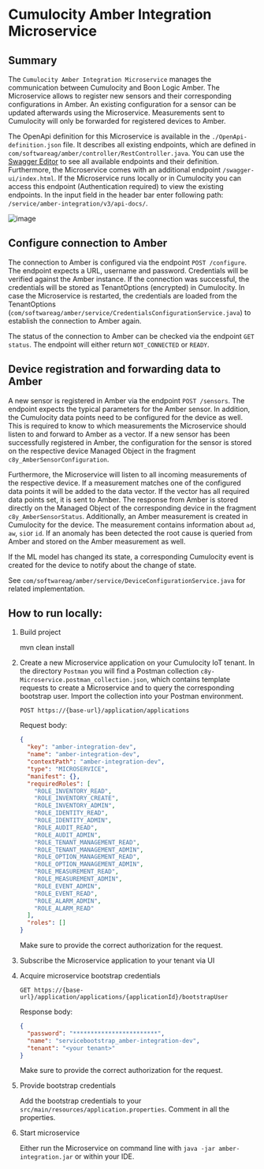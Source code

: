# Cumulocity Amber Integration Microservice

## Summary

The `Cumulocity Amber Integration Microservice` manages the communication between Cumulocity and Boon Logic Amber. The Microservice allows to register new sensors and their corresponding configurations in Amber. An existing configuration for a sensor can be updated afterwards using the Microservice. Measurements sent to Cumulocity will only be forwarded for registered devices to Amber.

The OpenApi definition for this Microservice is available in the `./OpenApi-definition.json` file. It describes all existing endpoints, which are defined in `com/softwareag/amber/controller/RestController.java`. You can use the [Swagger Editor](https://editor.swagger.io/) to see all available endpoints and their definition. Furthermore, the Microservice comes with an additional endpoint `/swagger-ui/index.html`. If the Microservice runs locally or in Cumulocity you can access this endpoint (Authentication required) to view the existing endpoints. In the input field in the header bar enter following path: `/service/amber-integration/v3/api-docs/`.

![image](https://user-images.githubusercontent.com/57527184/185068347-40cb4a04-48ea-4d9e-aaa6-fe18cc51d16f.png)

## Configure connection to Amber

The connection to Amber is configured via the endpoint `POST /configure`. The endpoint expects a URL, username and password. Credentials will be verified against the Amber instance. If the connection was successful, the credentials will be stored as TenantOptions (encrypted) in Cumulocity. In case the Microservice is restarted, the credentials are loaded from the TenantOptions (`com/softwareag/amber/service/CredentialsConfigurationService.java`) to establish the connection to Amber again.

The status of the connection to Amber can be checked via the endpoint `GET status`. The endpoint will either return `NOT_CONNECTED` or `READY`.

## Device registration and forwarding data to Amber

A new sensor is registered in Amber via the endpoint `POST /sensors`. The endpoint expects the typical parameters for the Amber sensor. In addition, the Cumulocity data points need to be configured for the device as well. This is required to know to which measurements the Microservice should listen to and forward to Amber as a vector. If a new sensor has been successfully registered in Amber, the configuration for the sensor is stored on the respective device Managed Object in the fragment `c8y_AmberSensorConfiguration`.

Furthermore, the Microservice will listen to all incoming measurements of the respective device. If a measurement matches one of the configured data points it will be added to the data vector. If the vector has all required data points set, it is sent to Amber. The response from Amber is stored directly on the Managed Object of the corresponding device in the fragment `c8y_AmberSensorStatus`. Additionally, an Amber measurement is created in Cumulocity for the device. The measurement contains information about `ad`, `aw`, `si`or `id`. If an anomaly has been detected the root cause is queried from Amber and stored on the Amber measurement as well.

If the ML model has changed its state, a corresponding Cumulocity event is created for the device to notify about the change of state.

See `com/softwareag/amber/service/DeviceConfigurationService.java` for related implementation.

## How to run locally:

1. Build project

   mvn clean install

2. Create a new Microservice application on your Cumulocity IoT tenant. In the directory `Postman` you will find a Postman collection `c8y-Microservice.postman_collection.json`, which contains template requests to create a Microservice and to query the corresponding bootstrap user. Import the collection into your Postman environment.

   `POST https://{base-url}/application/applications`

   Request body:

   ```json
   {
     "key": "amber-integration-dev",
     "name": "amber-integration-dev",
     "contextPath": "amber-integration-dev",
     "type": "MICROSERVICE",
     "manifest": {},
     "requiredRoles": [
       "ROLE_INVENTORY_READ",
       "ROLE_INVENTORY_CREATE",
       "ROLE_INVENTORY_ADMIN",
       "ROLE_IDENTITY_READ",
       "ROLE_IDENTITY_ADMIN",
       "ROLE_AUDIT_READ",
       "ROLE_AUDIT_ADMIN",
       "ROLE_TENANT_MANAGEMENT_READ",
       "ROLE_TENANT_MANAGEMENT_ADMIN",
       "ROLE_OPTION_MANAGEMENT_READ",
       "ROLE_OPTION_MANAGEMENT_ADMIN",
       "ROLE_MEASUREMENT_READ",
       "ROLE_MEASUREMENT_ADMIN",
       "ROLE_EVENT_ADMIN",
       "ROLE_EVENT_READ",
       "ROLE_ALARM_ADMIN",
       "ROLE_ALARM_READ"
     ],
     "roles": []
   }
   ```

   Make sure to provide the correct authorization for the request.

3. Subscribe the Microservice application to your tenant via UI

4. Acquire microservice bootstrap credentials

   `GET https://{base-url}/application/applications/{applicationId}/bootstrapUser`

   Response body:

   ```json
   {
     "password": "************************",
     "name": "servicebootstrap_amber-integration-dev",
     "tenant": "<your tenant>"
   }
   ```

   Make sure to provide the correct authorization for the request.

5. Provide bootstrap credentials

   Add the bootstrap credentials to your `src/main/resources/application.properties`. Comment in all the properties.

6. Start microservice

   Either run the Microservice on command line with `java -jar amber-integration.jar` or within your IDE.

